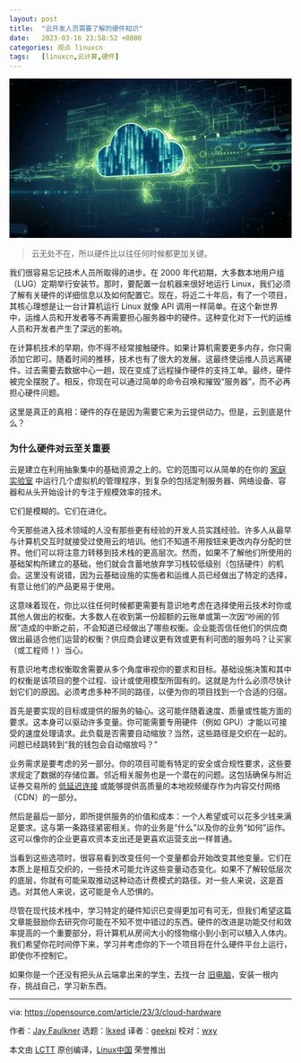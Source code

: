 ```yaml
---
layout: post
title:	"云开发人员需要了解的硬件知识"
date:	2023-03-16 23:58:52 +0800 
categories:	观点 linuxcn 
tags:	[linuxcn,云计算,硬件]
---
```



![](/Asserts/Images/album/202303/16/235848zp97m0b7en0nwm7e.jpg)



> 
> 云无处不在，所以硬件比以往任何时候都更加关键。
> 
> 
> 


我们很容易忘记技术人员所取得的进步。在 2000 年代初期，大多数本地用户组（LUG）定期举行安装节。那时，要配置一台机器来很好地运行 Linux，我们必须了解有关硬件的详细信息以及如何配置它。现在，将近二十年后，有了一个项目，其核心理想是让一台计算机运行 Linux 就像 API 调用一样简单。在这个新世界中，运维人员和开发者等不再需要担心服务器中的硬件。这种变化对下一代的运维人员和开发者产生了深远的影响。


在计算机技术的早期，你不得不经常接触硬件。如果计算机需要更多内存，你只需添加它即可。随着时间的推移，技术也有了很大的发展。这最终使运维人员远离硬件。过去需要去数据中心一趟，现在变成了远程操作硬件的支持工单。最终，硬件被完全摆脱了。相反，你现在可以通过简单的命令召唤和摧毁“服务器”，而不必再担心硬件问题。


这里是真正的真相：硬件的存在是因为需要它来为云提供动力。但是，云到底是什么？


### 为什么硬件对云至关重要


云是建立在利用抽象集中的基础资源之上的。它的范围可以从简单的在你的 [家庭实验室](https://www.redhat.com/sysadmin/linux-homelab-rhel?intcmp=7013a000002qLH8AAM) 中运行几个虚拟机的管理程序，到复杂的包括定制服务器、网络设备、容器和从头开始设计的专注于规模效率的技术。


它们是模糊的。它们在进化。


今天那些进入技术领域的人没有那些更有经验的开发人员实践经验。许多人从最早与计算机交互时就接受过使用云的培训。他们不知道不用按钮来更改内存分配的世界。他们可以将注意力转移到技术栈的更高层次。然而，如果不了解他们所使用的基础架构所建立的基础，他们就会含蓄地放弃学习栈较低级别（包括硬件）的机会。这里没有说错，因为云基础设施的实施者和运维人员已经做出了特定的选择，有意让他们的产品更易于使用。


这意味着现在，你比以往任何时候都更需要有意识地考虑在选择使用云技术时你或其他人做出的权衡。大多数人在收到第一份超额的云账单或第一次因“吵闹的邻居”造成的中断之前，不会知道已经做出了哪些权衡。企业能否信任他们的供应商做出最适合他们运营的权衡？供应商会建议更有效或更有利可图的服务吗？让买家（或工程师！）当心。


有意识地考虑权衡取舍需要从多个角度审视你的要求和目标。基础设施决策和其中的权衡是该项目的整个过程、设计或使用模型所固有的。这就是为什么必须尽快计划它们的原因。必须考虑多种不同的路径，以便为你的项目找到一个合适的归宿。


首先是要实现的目标或提供的服务的轴心。这可能伴随着速度、质量或性能方面的要求。这本身可以驱动许多变量。你可能需要专用硬件（例如 GPU）才能以可接受的速度处理请求。此负载是否需要自动缩放？当然，这些路径是交织在一起的。问题已经跳转到“我的钱包会自动缩放吗？”


业务需求是要考虑的另一部分。你的项目可能有特定的安全或合规性要求，这些要求规定了数据的存储位置。邻近相关服务也是一个潜在的问题。这包括确保与附近证券交易所的 [低延迟连接](https://enterprisersproject.com/article/2022/5/edge-computing-latency-matters?intcmp=7013a000002qLH8AAM) 或能够提供高质量的本地视频缓存作为内容交付网络（CDN）的一部分。


然后是最后一部分，即所提供服务的价值和成本：一个人希望或可以花多少钱来满足要求。这与第一条路径紧密相关。你的业务是“什么”以及你的业务“如何”运作。这可以像你的企业更喜欢资本支出还是更喜欢运营支出一样普通。


当看到这些选项时，很容易看到改变任何一个变量都会开始改变其他变量。它们在本质上是相互交织的，一些技术可能允许这些变量动态变化。如果不了解较低层次的底层，你就有可能采取推动这种动态计费模式的路径。对一些人来说，这是首选。对其他人来说，这可能是令人恐惧的。


尽管在现代技术栈中，学习特定的硬件知识已变得更加可有可无，但我们希望这篇文章能鼓励你去研究你可能在不知不觉中错过的东西。硬件的改进是功能交付和效率提高的一个重要部分，将计算机从房间大小的怪物缩小到小到可以植入人体内。我们希望你花时间停下来，学习并考虑你的下一个项目将在什么硬件平台上运行，即使你不控制它。


如果你是一个还没有把头从云端拿出来的学生，去找一台 [旧电脑](https://opensource.com/article/22/4/how-linux-saves-earth)，安装一根内存，挑战自己，学习新东西。




---


via: <https://opensource.com/article/23/3/cloud-hardware>


作者：[Jay Faulkner](https://opensource.com/users/jayf) 选题：[lkxed](https://github.com/lkxed/) 译者：[geekpi](https://github.com/geekpi) 校对：[wxy](https://github.com/wxy)


本文由 [LCTT](https://github.com/LCTT/TranslateProject) 原创编译，[Linux中国](https://linux.cn/) 荣誉推出
